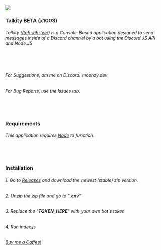 ![](https://i.ibb.co/BsHXnpJ/banner-talkity.png)
### Talkity BETA (x1003)
###### Talkity ([/tah-kih-tee/](https://i.ibb.co/7Wb3PGB/Screenshot-2024-09-22-065900.png)) is a Console-Based application designed to send messages inside of a Discord channel by a bot using the Discord.JS API and Node.JS
###### ㅤ
###### For Suggestions, dm me on Discord: moonzy.dev
###### For Bug Reports, use the Issues tab.
###### ㅤ
### Requirements
###### This application requires [Node](https://nodejs.org/en) to function.
###### ㅤ
### Installation
###### 1. Go to [Releases](https://github.com/SpyTYX/Talkity/releases/) and download the newest (stable) zip version.
###### 2. Unzip the zip file and go to "**.env**"
###### 3. Replace the "**TOKEN_HERE**" with your own bot's token
###### 4. Run index.js
###### [Buy me a Coffee!](https://ko-fi.com/moonzydev)
